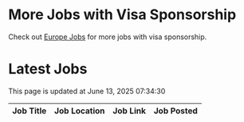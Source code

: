 # More Jobs with Visa Sponsorship

Check out [Europe Jobs](https://github.com/sureshparimi/europejobs#latest-jobs) for more jobs with visa sponsorship.

# Latest Jobs

This page is updated at June 13, 2025 07:34:30

| Job Title | Job Location | Job Link | Job Posted |
| --- | --- | --- | --- |
